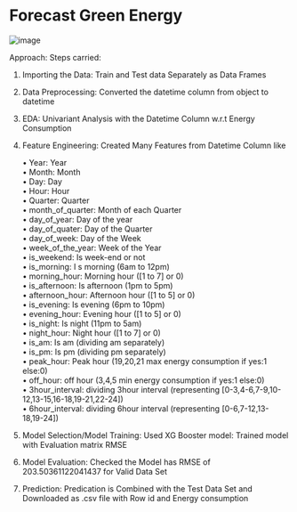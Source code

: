 # Forecast Green Energy  
![image](https://github.com/user-attachments/assets/77acdccc-2549-4662-82d4-868ec2ddf762)

Approach:
Steps carried:
1.	Importing the Data:
Train and Test data Separately as Data Frames
2.	Data Preprocessing:
Converted the datetime column from object to datetime 
3.	EDA:
Univariant Analysis with the Datetime Column w.r.t Energy Consumption  
 
 
 

4.	Feature Engineering:
       	Created Many Features from Datetime Column like
<ul>
•	Year: Year
<br>•	Month: Month 
<br>•	Day: Day 
<br>•	Hour: Hour
<br>•	Quarter: Quarter
<br>•	month_of_quarter: Month of each Quarter
<br>•	day_of_year: Day of the year
<br>•	day_of_quater: Day of the Quarter
<br>•	day_of_week: Day of the Week
<br>•	week_of_the_year: Week of the Year
<br>•	is_weekend: Is week-end or not
<br>•	is_morning: I s morning (6am to 12pm)
<br>•	morning_hour: Morning hour ([1 to 7] or 0)
<br>•	is_afternoon: Is afternoon (1pm to 5pm)
<br>•	afternoon_hour: Afternoon hour ([1 to 5] or 0)
<br>•	is_evening: Is evening (6pm to 10pm)
<br>•	evening_hour: Evening hour ([1 to 5] or 0)
<br>•	is_night: Is night (11pm to 5am)
<br>•	night_hour: Night hour ([1 to 7] or 0)
<br>•	is_am: Is am (dividing am separately)
<br>•	is_pm: Is pm (dividing pm separately)
<br>•	peak_hour: Peak hour (19,20,21 max energy consumption if yes:1 else:0)
<br>•	off_hour: off hour (3,4,5 min energy consumption if yes:1 else:0)
<br>•	3hour_interval: dividing 3hour interval (representing [0-3,4-6,7-9,10-12,13-15,16-18,19-21,22-24])
<br>•	6hour_interval: dividing 6hour interval (representing [0-6,7-12,13-18,19-24])
</ul>

5.	Model Selection/Model Training:
Used XG Booster model: Trained model with Evaluation matrix RMSE


6.	Model Evaluation:
Checked the Model has RMSE of 203.50361122041437 for Valid Data Set
7.	Prediction:
Predication is Combined with the Test Data Set and Downloaded as .csv file with Row id and Energy consumption
 

